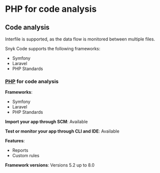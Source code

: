 # PHP for code analysis

## Code analysis

Interfile is supported, as the data flow is monitored between multiple files.

Snyk Code supports the following frameworks:

* Symfony
* Laravel
* PHP Standards

### [PHP](./) for code analysis

**Frameworks**:&#x20;

* Symfony
* Laravel
* PHP Standards

**Import your app through SCM**: Available

**Test or monitor your app through CLI and IDE**: Available

**Features**:&#x20;

* Reports&#x20;
* Custom rules

**Framework versions**: Versions 5.2 up to 8.0
